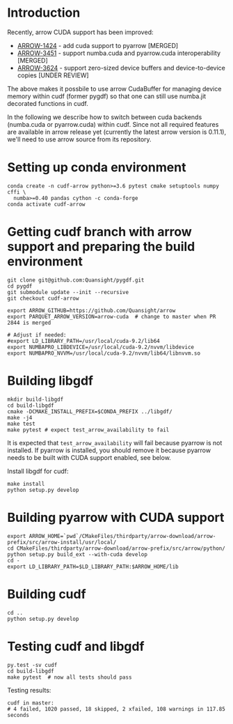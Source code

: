 # Introduction

Recently, arrow CUDA support has been improved:

+ [ARROW-1424](https://github.com/apache/arrow/pull/2536) - add cuda support to pyarrow [MERGED]
+ [ARROW-3451](https://github.com/apache/arrow/pull/2732) - support numba.cuda and pyarrow.cuda interoperability [MERGED]
+ [ARROW-3624](https://github.com/apache/arrow/pull/2844) - support zero-sized device buffers and device-to-device copies [UNDER REVIEW]

The above makes it possbile to use arrow CudaBuffer for 
managing device memory within cudf (former pygdf) so 
that one can still use numba.jit decorated functions in cudf.
 
In the following we describe how to switch between cuda backends (numba.cuda or pyarrow.cuda)
within cudf. Since not all required features are available in arrow release yet
(currently the latest arrow version is 0.11.1),
we'll need to use arrow source from its repository.

# Setting up conda environment
```
conda create -n cudf-arrow python>=3.6 pytest cmake setuptools numpy cffi \
  numba>=0.40 pandas cython -c conda-forge
conda activate cudf-arrow
```

# Getting cudf branch with arrow support and preparing the build environment

```
git clone git@github.com:Quansight/pygdf.git
cd pygdf
git submodule update --init --recursive
git checkout cudf-arrow

export ARROW_GITHUB=https://github.com/Quansight/arrow
export PARQUET_ARROW_VERSION=arrow-cuda  # change to master when PR 2844 is merged

# Adjust if needed:
#export LD_LIBRARY_PATH=/usr/local/cuda-9.2/lib64
export NUMBAPRO_LIBDEVICE=/usr/local/cuda-9.2/nvvm/libdevice
export NUMBAPRO_NVVM=/usr/local/cuda-9.2/nvvm/lib64/libnvvm.so
```

# Building libgdf

```
mkdir build-libgdf
cd build-libgdf
cmake -DCMAKE_INSTALL_PREFIX=$CONDA_PREFIX ../libgdf/
make -j4
make test
make pytest # expect test_arrow_availability to fail
```
It is expected that `test_arrow_availability` will fail because pyarrow is not installed. 
If pyarrow is installed, you should remove it because pyarrow needs to be built with 
CUDA support enabled, see below.

Install libgdf for cudf:
```
make install
python setup.py develop
```

# Building pyarrow with CUDA support

```
export ARROW_HOME=`pwd`/CMakeFiles/thirdparty/arrow-download/arrow-prefix/src/arrow-install/usr/local/
cd CMakeFiles/thirdparty/arrow-download/arrow-prefix/src/arrow/python/
python setup.py build_ext --with-cuda develop
cd -
export LD_LIBRARY_PATH=$LD_LIBRARY_PATH:$ARROW_HOME/lib
```

# Building cudf

```
cd ..
python setup.py develop
```

# Testing cudf and libgdf

```
py.test -sv cudf
cd build-libgdf
make pytest  # now all tests should pass
```

Testing results:
```
cudf in master:
# 4 failed, 1020 passed, 18 skipped, 2 xfailed, 108 warnings in 117.85 seconds


```

